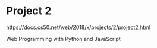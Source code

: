 # Project 2
https://docs.cs50.net/web/2018/x/projects/2/project2.html

Web Programming with Python and JavaScript

